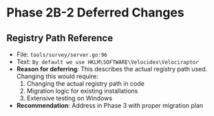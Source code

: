 # Phase 2B-2 Deferred Changes

## Registry Path Reference
- File: `tools/survey/server.go:96`
- Text: `By default we use HKLM\SOFTWARE\Velocidex\Velociraptor`
- **Reason for deferring**: This describes the actual registry path used. Changing this would require:
  1. Changing the actual registry path in code
  2. Migration logic for existing installations
  3. Extensive testing on Windows
- **Recommendation**: Address in Phase 3 with proper migration plan